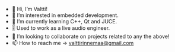 - 👋 Hi, I’m Valtti!
- 👀 I’m interested in embedded development.
- 🌱 I’m currently learning C++, Qt and JUCE.
- 🎚️ Used to work as a live audio engineer.
- 💞️ I’m looking to collaborate on projects related to any the above!
- 📫 How to reach me -> valttirinnemaa@gmail.com

<!---
valttir/valttir is a ✨ special ✨ repository because its `README.md` (this file) appears on your GitHub profile.
You can click the Preview link to take a look at your changes.
--->
